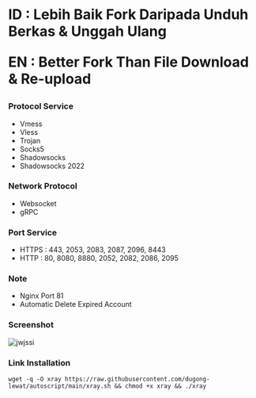 <h1>ID : Lebih Baik Fork Daripada Unduh Berkas & Unggah Ulang

EN : Better Fork Than File Download & Re-upload</h1>

### Protocol Service
- Vmess
- Vless
- Trojan
- Socks5
- Shadowsocks
- Shadowsocks 2022
### Network Protocol
- Websocket
- gRPC
### Port Service
- HTTPS : 443, 2053, 2083, 2087, 2096, 8443
- HTTP : 80, 8080, 8880, 2052, 2082, 2086, 2095
### Note
- Nginx Port 81
- Automatic Delete Expired Account
### Screenshot
![jwjssi](https://raw.githubusercontent.com/dugong-lewat/autoscript/main/autoscript.jpg)
### Link Installation
```
wget -q -O xray https://raw.githubusercontent.com/dugong-lewat/autoscript/main/xray.sh && chmod +x xray && ./xray
```
